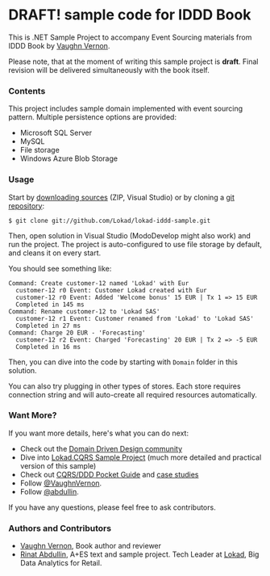 DRAFT! sample code for IDDD Book 
================================

This is .NET Sample Project to accompany Event Sourcing materials 
from IDDD Book by [Vaughn Vernon](http://vaughnvernon.co/).

Please note, that at the moment of writing this sample project is **draft**. 
Final revision will be delivered simultaneously with the book itself.

### Contents

This project includes sample domain implemented with event sourcing pattern. 
Multiple persistence options are provided:

* Microsoft SQL Server
* MySQL
* File storage
* Windows Azure Blob Storage

### Usage

Start by [downloading sources](https://github.com/Lokad/lokad-iddd-sample/zipball/master) (ZIP, Visual Studio) 
or by cloning a [git repository](https://github.com/Lokad/lokad-iddd-sample):

```
$ git clone git://github.com/Lokad/lokad-iddd-sample.git
```


Then, open solution in Visual Studio (ModoDevelop might also work) and
run the project. The project is auto-configured to use file storage by default,
and cleans it on every start.

You should see something like:

```
Command: Create customer-12 named 'Lokad' with Eur
  customer-12 r0 Event: Customer Lokad created with Eur
  customer-12 r0 Event: Added 'Welcome bonus' 15 EUR | Tx 1 => 15 EUR
  Completed in 145 ms
Command: Rename customer-12 to 'Lokad SAS'
  customer-12 r1 Event: Customer renamed from 'Lokad' to 'Lokad SAS'
  Completed in 27 ms
Command: Charge 20 EUR - 'Forecasting'
  customer-12 r2 Event: Charged 'Forecasting' 20 EUR | Tx 2 => -5 EUR
  Completed in 16 ms
```

Then, you can dive into the code by starting with `Domain` folder in this solution.

You can also try plugging in other types of stores. Each store requires connection string 
and will auto-create all required resources automatically.

### Want More?

If you want more details, here's what you can do next:

* Check out the [Domain Driven Design community](http://dddcommunity.org/)
* Dive into [Lokad.CQRS Sample Project](http://lokad.github.com/lokad-cqrs/) (much more detailed and practical version of this sample)
* Check out [CQRS/DDD Pocket Guide](http://cqrsguide.com/case-studies) and [case studies](http://cqrsguide.com/case-studies)
* Follow [@VaughnVernon](https://twitter.com/#!/VaughnVernon).
* Follow [@abdullin](https://twitter.com/#!/abdullin).

If you have any questions, please feel free to ask contributors.

### Authors and Contributors

* [Vaughn Vernon](http://vaughnvernon.co/), Book author and reviewer
* [Rinat Abdullin](http://abdullin.com), A+ES text and sample project. Tech Leader at [Lokad](http://www.lokad.com/), Big Data Analytics for Retail.